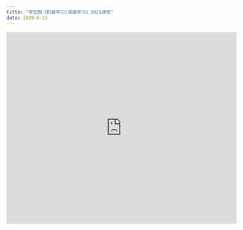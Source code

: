 ```yaml
---
title: "李宏毅《机器学习/深度学习》2021课程"
date: 2025-6-11
---
```


<embed src="https://github.com/wang-akang/study/blob/main/assets/%E6%9C%BA%E5%99%A8%E5%AD%A6%E4%B9%A0.pdf" width="600" height="500">
